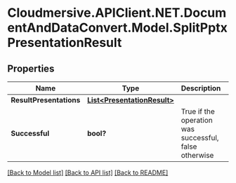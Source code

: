 # Cloudmersive.APIClient.NET.DocumentAndDataConvert.Model.SplitPptxPresentationResult
## Properties

Name | Type | Description | Notes
------------ | ------------- | ------------- | -------------
**ResultPresentations** | [**List&lt;PresentationResult&gt;**](PresentationResult.md) |  | [optional] 
**Successful** | **bool?** | True if the operation was successful, false otherwise | [optional] 

[[Back to Model list]](../README.md#documentation-for-models) [[Back to API list]](../README.md#documentation-for-api-endpoints) [[Back to README]](../README.md)

